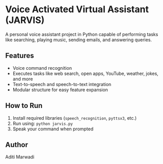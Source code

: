 # Voice Activated Virtual Assistant (JARVIS)

A personal voice assistant project in Python capable of performing tasks like searching, playing music, sending emails, and answering queries.

## Features
- Voice command recognition
- Executes tasks like web search, open apps, YouTube, weather, jokes, and more
- Text-to-speech and speech-to-text integration
- Modular structure for easy feature expansion

## How to Run
1. Install required libraries (`speech_recognition`, `pyttsx3`, etc.)
2. Run using: `python jarvis.py`
3. Speak your command when prompted

## Author
Aditi Marwadi
